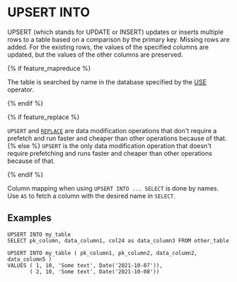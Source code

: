 # UPSERT INTO

UPSERT (which stands for UPDATE or INSERT) updates or inserts multiple rows to a table based on a comparison by the primary key. Missing rows are added. For the existing rows, the values of the specified columns are updated, but the values of the other columns are preserved.

{% if feature_mapreduce %}

The table is searched by name in the database specified by the [USE](use.md) operator.

{% endif %}

{% if feature_replace %}

`UPSERT` and [`REPLACE`](replace_into.md) are data modification operations that don't require a prefetch and run faster and cheaper than other operations because of that.
{% else %}
`UPSERT` is the only data modification operation that doesn't require prefetching and runs faster and cheaper than other operations because of that.

{% endif %}

Column mapping when using `UPSERT INTO ... SELECT` is done by names. Use `AS` to fetch a column with the desired name in `SELECT`.

## Examples

```yql
UPSERT INTO my_table
SELECT pk_column, data_column1, col24 as data_column3 FROM other_table
```

```yql
UPSERT INTO my_table ( pk_column1, pk_column2, data_column2, data_column5 )
VALUES ( 1, 10, 'Some text', Date('2021-10-07')),
       ( 2, 10, 'Some text', Date('2021-10-08'))
```

